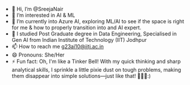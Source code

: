 - 👋 Hi, I’m @SreejaNair
- 👀 I’m interested in AI & ML
- 🌱 I’m currently into Azure AI, exploring ML/AI to see if the space is right for me & how to properly transition into and AI expert.
- 💞️ I studied Post Graduate degree in Data Engineering, Specialised in Gen AI from Indian Institute of Technology (IIT) Jodhpur 
- 📫 How to reach me g23ai10@iitj.ac.in
- 😄 Pronouns: She/Her
- ⚡ Fun fact: Oh, I'm like a Tinker Bell! With my quick thinking and sharp analytical skills, I sprinkle a little pixie dust on tough problems, making them disappear into simple solutions—just like that! 🧚‍♀️✨:) 

<!---
SreejaNair-AI/SreejaNair-AI is a ✨ special ✨ repository because its `README.md` (this file) appears on your GitHub profile.
You can click the Preview link to take a look at your changes.
--->
